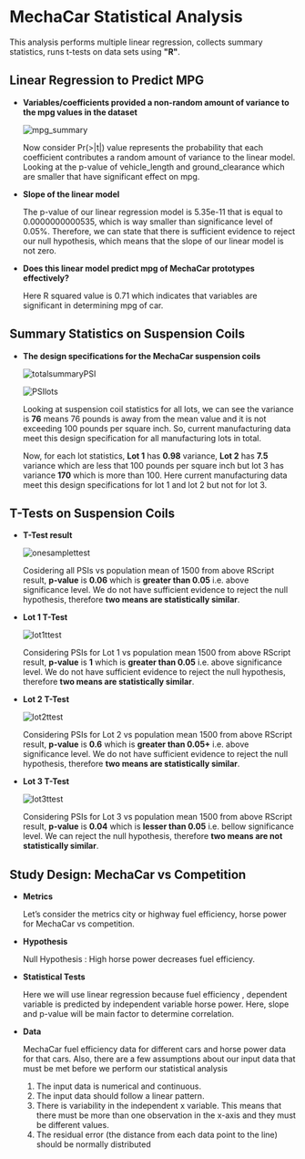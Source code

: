 # MechaCar Statistical Analysis

 This analysis performs multiple linear regression, collects summary statistics, runs t-tests on data sets using  __"R"__.
     
## Linear Regression to Predict MPG

* __Variables/coefficients provided a non-random amount of variance to the mpg values in the dataset__


     ![mpg_summary](https://user-images.githubusercontent.com/107717882/192640101-b211665e-a38d-4f0a-b817-74a90e5c016b.png)
     
     
     Now consider Pr(>|t|) value represents the probability that each coefficient contributes a random amount of variance to the linear model. Looking at the p-value        of vehicle_length and ground_clearance which are smaller that have significant effect on mpg. 

* __Slope of the linear model__

     The p-value of our linear regression model is 5.35e-11 that is equal to 0.0000000000535, which is way smaller than significance level of 0.05%. Therefore, we can      state that there is sufficient evidence to reject our null hypothesis, which means that the slope of our linear model is not zero.
     
* __Does this linear model predict mpg of MechaCar prototypes effectively?__

     Here R squared value is  0.71 which indicates that variables are significant in determining mpg of car.



## Summary Statistics on Suspension Coils

* __The design specifications for the MechaCar suspension coils__

    ![totalsummaryPSI](https://user-images.githubusercontent.com/107717882/192640168-1ac3dbfb-bdab-4582-a1ad-20416be8e0e7.png)


    ![PSIlots](https://user-images.githubusercontent.com/107717882/192640189-23eaadef-ee09-4451-b61b-abc158635d89.png)
    
    
    Looking at suspension coil statistics for all lots, we can see the variance is __76__ means 76 pounds  is away from the mean value and it is not exceeding 100         pounds per square inch. So, current manufacturing data meet this design specification for all manufacturing lots in total. 
    
    Now, for each lot statistics,  __Lot 1__ has __0.98__ variance, __Lot 2__ has __7.5__ variance which are less that 100 pounds per square inch but lot 3 has             variance __170__ which is more than 100. Here current manufacturing data meet this design specifications for lot 1 and lot 2 but not for lot 3.



## T-Tests on Suspension Coils

* __T-Test result__

     ![onesamplettest](https://user-images.githubusercontent.com/107717882/192644518-5f48b91e-84b8-484f-a80d-23798279aabd.png)

     Cosidering all PSIs vs population mean of 1500 from above RScript result, __p-value__ is __0.06__ which is __greater than 0.05__ i.e. above significance level. 
     We do not have sufficient evidence to reject the null hypothesis, therefore  __two means are statistically similar__. 

* __Lot 1 T-Test__

    ![lot1ttest](https://user-images.githubusercontent.com/107717882/192644604-a07b375c-4a73-4ab6-b484-2626da3cb6c9.png)
     
     Considering PSIs for Lot 1 vs population mean 1500 from above RScript result, __p-value__ is __1__ which is __greater than 0.05__ i.e. above significance level.
     We do not have sufficient evidence to reject the null hypothesis, therefore  __two means are statistically similar__.
    
* __Lot 2 T-Test__

     ![lot2ttest](https://user-images.githubusercontent.com/107717882/192644648-a803c0c7-fb70-4f41-b9d9-ec0194244861.png)
     
     Considering PSIs for Lot 2 vs population mean 1500 from above RScript result, __p-value__ is __0.6__ which is __greater than 0.05+__ i.e. above significance            level.
     We do not have sufficient evidence to reject the null hypothesis, therefore  __two means are statistically similar__.
  
* __Lot 3 T-Test__

    ![lot3ttest](https://user-images.githubusercontent.com/107717882/192644714-7827a362-800d-44be-bf35-7c1bedc70de3.png)

     Considering PSIs for Lot 3 vs population mean 1500 from above RScript result, __p-value__ is __0.04__ which is __lesser than 0.05__ i.e. bellow significance            level.
     We can reject the null hypothesis, therefore  __two means are not statistically similar__.

## Study Design: MechaCar vs Competition

* __Metrics__

     Let’s consider the metrics city or highway fuel efficiency, horse power  for MechaCar vs competition. 

* __Hypothesis__

     Null Hypothesis :  High horse power decreases fuel efficiency. 

* __Statistical Tests__

    Here we will use linear regression because  fuel efficiency , dependent variable is predicted by independent variable horse power.  Here, slope and p-value will be     main factor to determine correlation. 

* __Data__

     MechaCar fuel efficiency data for different cars and  horse power data  for that cars. 
     Also, there are a few assumptions about our input data that must be met before we perform our statistical analysis
     
     1. The input data is numerical and continuous.
     2. The input data should follow a linear pattern.
     3. There is variability in the independent x variable. This means that there must be more than one observation in the x-axis and they must be different                   values.
     4. The residual error (the distance from each data point to the line) should be normally distributed

     

